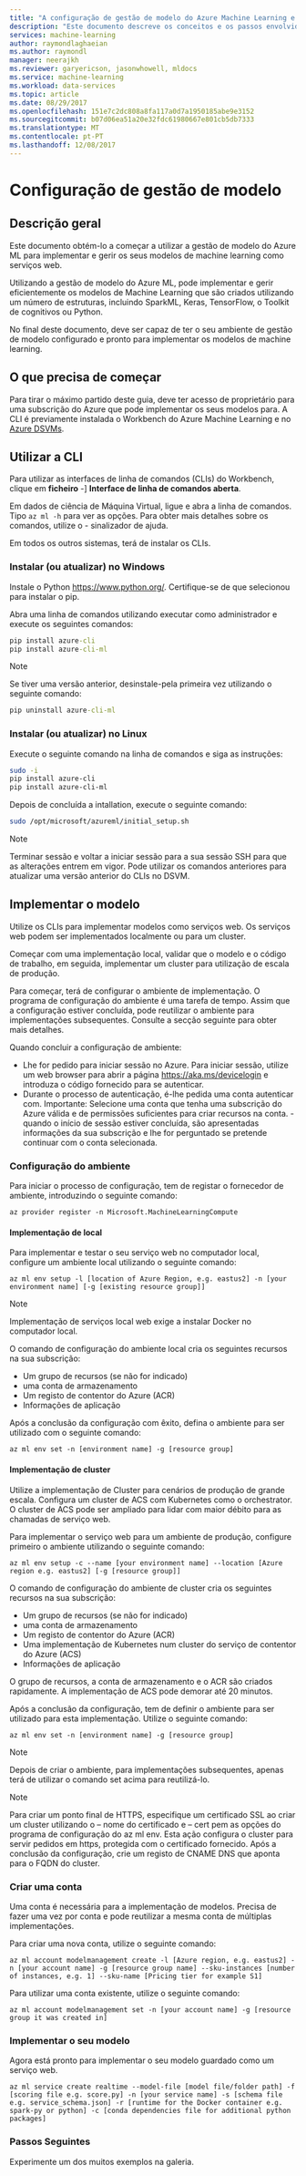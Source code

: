 ```yaml
---
title: "A configuração de gestão de modelo do Azure Machine Learning e configuração | Microsoft Docs"
description: "Este documento descreve os conceitos e os passos envolvidos na configuração e como configurar a gestão de modelo do Azure Machine Learning."
services: machine-learning
author: raymondlaghaeian
ms.author: raymondl
manager: neerajkh
ms.reviewer: garyericson, jasonwhowell, mldocs
ms.service: machine-learning
ms.workload: data-services
ms.topic: article
ms.date: 08/29/2017
ms.openlocfilehash: 151e7c2dc808a8fa117a0d7a1950185abe9e3152
ms.sourcegitcommit: b07d06ea51a20e32fdc61980667e801cb5db7333
ms.translationtype: MT
ms.contentlocale: pt-PT
ms.lasthandoff: 12/08/2017
---
```

# <a name="model-management-setup"></a>Configuração de gestão de modelo

## <a name="overview"></a>Descrição geral
Este documento obtém-lo a começar a utilizar a gestão de modelo do Azure ML para implementar e gerir os seus modelos de machine learning como serviços web. 

Utilizando a gestão de modelo do Azure ML, pode implementar e gerir eficientemente os modelos de Machine Learning que são criados utilizando um número de estruturas, incluindo SparkML, Keras, TensorFlow, o Toolkit de cognitivos ou Python. 

No final deste documento, deve ser capaz de ter o seu ambiente de gestão de modelo configurado e pronto para implementar os modelos de machine learning.

## <a name="what-you-need-to-get-started"></a>O que precisa de começar
Para tirar o máximo partido deste guia, deve ter acesso de proprietário para uma subscrição do Azure que pode implementar os seus modelos para.
A CLI é previamente instalada o Workbench do Azure Machine Learning e no [Azure DSVMs](https://docs.microsoft.com/azure/machine-learning/machine-learning-data-science-virtual-machine-overview).

## <a name="using-the-cli"></a>Utilizar a CLI
Para utilizar as interfaces de linha de comandos (CLIs) do Workbench, clique em **ficheiro** -] **Interface de linha de comandos aberta**. 

Em dados de ciência de Máquina Virtual, ligue e abra a linha de comandos. Tipo `az ml -h` para ver as opções. Para obter mais detalhes sobre os comandos, utilize o - sinalizador de ajuda.

Em todos os outros sistemas, terá de instalar os CLIs.

### <a name="installing-or-updating-on-windows"></a>Instalar (ou atualizar) no Windows

Instale o Python https://www.python.org/. Certifique-se de que selecionou para instalar o pip.

Abra uma linha de comandos utilizando executar como administrador e execute os seguintes comandos:

```cmd
pip install azure-cli
pip install azure-cli-ml
```
 
>[!NOTE]
>Se tiver uma versão anterior, desinstale-pela primeira vez utilizando o seguinte comando:
>

```cmd
pip uninstall azure-cli-ml
```

### <a name="installing-or-updating-on-linux"></a>Instalar (ou atualizar) no Linux
Execute o seguinte comando na linha de comandos e siga as instruções:

```bash
sudo -i
pip install azure-cli
pip install azure-cli-ml
```

Depois de concluída a intallation, execute o seguinte comando:

```bash
sudo /opt/microsoft/azureml/initial_setup.sh
```

>[!NOTE]
>Terminar sessão e voltar a iniciar sessão para a sua sessão SSH para que as alterações entrem em vigor.
>Pode utilizar os comandos anteriores para atualizar uma versão anterior do CLIs no DSVM.
>

## <a name="deploying-your-model"></a>Implementar o modelo
Utilize os CLIs para implementar modelos como serviços web. Os serviços web podem ser implementados localmente ou para um cluster.

Começar com uma implementação local, validar que o modelo e o código de trabalho, em seguida, implementar um cluster para utilização de escala de produção.

Para começar, terá de configurar o ambiente de implementação. O programa de configuração do ambiente é uma tarefa de tempo. Assim que a configuração estiver concluída, pode reutilizar o ambiente para implementações subsequentes. Consulte a secção seguinte para obter mais detalhes.

Quando concluir a configuração de ambiente:
- Lhe for pedido para iniciar sessão no Azure. Para iniciar sessão, utilize um web browser para abrir a página https://aka.ms/devicelogin e introduza o código fornecido para se autenticar.
- Durante o processo de autenticação, é-lhe pedida uma conta autenticar com. Importante: Selecione uma conta que tenha uma subscrição do Azure válida e de permissões suficientes para criar recursos na conta. - quando o início de sessão estiver concluída, são apresentadas informações da sua subscrição e lhe for perguntado se pretende continuar com o conta selecionada.

### <a name="environment-setup"></a>Configuração do ambiente
Para iniciar o processo de configuração, tem de registar o fornecedor de ambiente, introduzindo o seguinte comando:

```azurecli
az provider register -n Microsoft.MachineLearningCompute
```

#### <a name="local-deployment"></a>Implementação de local
Para implementar e testar o seu serviço web no computador local, configure um ambiente local utilizando o seguinte comando:

```azurecli
az ml env setup -l [location of Azure Region, e.g. eastus2] -n [your environment name] [-g [existing resource group]]
```
>[!NOTE] 
>Implementação de serviços local web exige a instalar Docker no computador local. 
>

O comando de configuração do ambiente local cria os seguintes recursos na sua subscrição:
- Um grupo de recursos (se não for indicado)
- uma conta de armazenamento
- Um registo de contentor do Azure (ACR)
- Informações de aplicação

Após a conclusão da configuração com êxito, defina o ambiente para ser utilizado com o seguinte comando:

```azurecli
az ml env set -n [environment name] -g [resource group]
```

#### <a name="cluster-deployment"></a>Implementação de cluster
Utilize a implementação de Cluster para cenários de produção de grande escala. Configura um cluster de ACS com Kubernetes como o orchestrator. O cluster de ACS pode ser ampliado para lidar com maior débito para as chamadas de serviço web.

Para implementar o serviço web para um ambiente de produção, configure primeiro o ambiente utilizando o seguinte comando:

```azurecli
az ml env setup -c --name [your environment name] --location [Azure region e.g. eastus2] [-g [resource group]]
```

O comando de configuração do ambiente de cluster cria os seguintes recursos na sua subscrição:
- Um grupo de recursos (se não for indicado)
- uma conta de armazenamento
- Um registo de contentor do Azure (ACR)
- Uma implementação de Kubernetes num cluster do serviço de contentor do Azure (ACS)
- Informações de aplicação

O grupo de recursos, a conta de armazenamento e o ACR são criados rapidamente. A implementação de ACS pode demorar até 20 minutos. 

Após a conclusão da configuração, tem de definir o ambiente para ser utilizado para esta implementação. Utilize o seguinte comando:

```azurecli
az ml env set -n [environment name] -g [resource group]
```

>[!NOTE] 
> Depois de criar o ambiente, para implementações subsequentes, apenas terá de utilizar o comando set acima para reutilizá-lo.
>

>[!NOTE] 
>Para criar um ponto final de HTTPS, especifique um certificado SSL ao criar um cluster utilizando o – nome do certificado e – cert pem as opções do programa de configuração do az ml env. Esta ação configura o cluster para servir pedidos em https, protegida com o certificado fornecido. Após a conclusão da configuração, crie um registo de CNAME DNS que aponta para o FQDN do cluster.

### <a name="create-an-account"></a>Criar uma conta
Uma conta é necessária para a implementação de modelos. Precisa de fazer uma vez por conta e pode reutilizar a mesma conta de múltiplas implementações.

Para criar uma nova conta, utilize o seguinte comando:

```azurecli
az ml account modelmanagement create -l [Azure region, e.g. eastus2] -n [your account name] -g [resource group name] --sku-instances [number of instances, e.g. 1] --sku-name [Pricing tier for example S1]
```

Para utilizar uma conta existente, utilize o seguinte comando:
```azurecli
az ml account modelmanagement set -n [your account name] -g [resource group it was created in]
```

### <a name="deploy-your-model"></a>Implementar o seu modelo
Agora está pronto para implementar o seu modelo guardado como um serviço web. 

```azurecli
az ml service create realtime --model-file [model file/folder path] -f [scoring file e.g. score.py] -n [your service name] -s [schema file e.g. service_schema.json] -r [runtime for the Docker container e.g. spark-py or python] -c [conda dependencies file for additional python packages]
```

### <a name="next-steps"></a>Passos Seguintes
Experimente um dos muitos exemplos na galeria.
